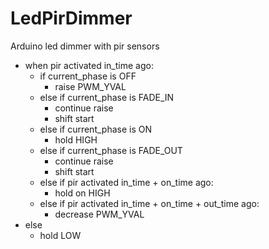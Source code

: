 # LedPirDimmer
Arduino led dimmer with pir sensors


- when pir activated in_time ago:
   - if current_phase is OFF
     - raise PWM_YVAL
   - else if current_phase is FADE_IN
     - continue raise
     - shift start
   - else if current_phase is ON
     - hold HIGH
   - else if current_phase is FADE_OUT
     - continue raise
     - shift start
   - else if pir activated in_time + on_time ago:
     - hold on HIGH
   - else if pir activated in_time + on_time + out_time ago:
     - decrease PWM_YVAL
- else
  - hold LOW

